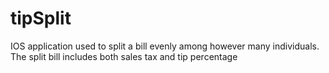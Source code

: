 # tipSplit
IOS application used to split a bill evenly among however many individuals. The split bill includes both sales tax and tip percentage
